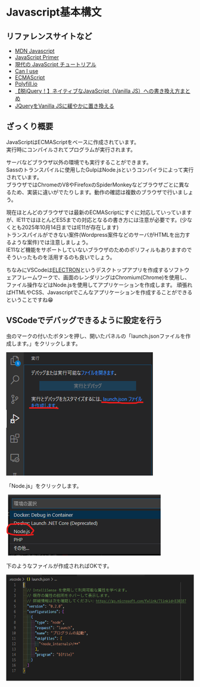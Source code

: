 # Javascript基本構文

## リファレンスサイトなど

- [MDN Javascript](https://developer.mozilla.org/ja/docs/Web/JavaScript)
- [JavaScript Primer](https://jsprimer.net/)
- [現代の JavaScript チュートリアル](https://ja.javascript.info/)
- [Can I use](https://caniuse.com/#home)
- [ECMAScript](https://kangax.github.io/compat-table/es6/)
- [Polyfill.io](https://polyfill.io/v3/url-builder/)
- [【脱jQuery！】ネイティブなJavaScript（Vanilla JS）への書き換え方まとめ](https://wemo.tech/2101)
- [JQueryをVanilla JSに緩やかに置き換える](https://qiita.com/nightyknite/items/668c112c40931515ed67)

## ざっくり概要

JavaScriptはECMAScriptをベースに作成されています。  
実行時にコンパイルされてプログラムが実行されます。

サーバなどブラウザ以外の環境でも実行することができます。  
Sassのトランスパイルに使用したGulpはNode.jsというコンパイラによって実行されています。  
ブラウザではChromeのV8やFirefoxのSpiderMonkeyなどブラウザごとに異なるため、実装に違いがでたりします。動作の確認は複数のブラウザで行いましょう。  

現在ほとんどのブラウザでは最新のECMAScriptにすぐに対応していっていますが、IE11ではほとんどES5までの対応となるの書き方には注意が必要です。(少なくとも2025年10月14日まではIE11が存在します)  
トランスパイルができない案件(Wordpress案件などのサーバがHTMLを出力するような案件)では注意しましょう。  
IE11など機能をサポートしていないブラウザのためのポリフィルもありますのでそういったものを活用するのも良いでしょう。

ちなみにVSCodeは[ELECTRON](https://www.electronjs.org/)というデスクトップアプリを作成するソフトウェアフレームワークで、画面のレンダリングはChromium(Chrome)を使用し、ファイル操作などはNode.jsを使用してアプリケーションを作成します。
頑張ればHTMLやCSS、Javascriptでこんなアプリケーションを作成することができるということですね😁

## VSCodeでデバッグできるように設定を行う

虫のマークの付いたボタンを押し、開いたパネルの「launch.jsonファイルを作成します。」をクリックします。

![デバッグ01.png](README画像/デバッグ01.png)

「Node.js」をクリックします。

![デバッグ02.png](README画像/デバッグ02.png)

下のようなファイルが作成されればOKです。

![デバッグ03.png](README画像/デバッグ03.png)

